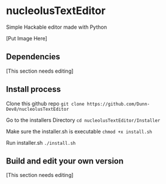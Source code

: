 # nucleolusTextEditor
Simple Hackable editor made with Python

[Put Image Here]

## Dependencies
[This section needs editing]

## Install process 

Clone this github repo
`git clone https://github.com/Dunn-Dev8/nucleolusTextEditor`

Go to the installers Directory
`cd nucleolusTextEditor/Installer`

Make sure the installer.sh is executable
`chmod +x install.sh`

Run installer.sh
`./install.sh`

## Build and edit your own version
[This section needs editing]
